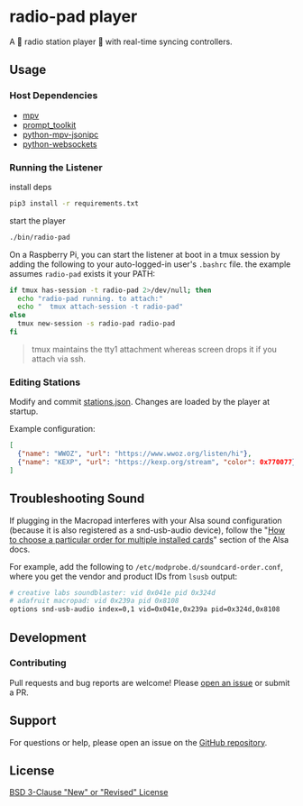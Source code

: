 # radio-pad player

A 🎵 radio station player 🎵 with real-time syncing controllers.

## Usage

### Host Dependencies

- [mpv](https://mpv.io/)
- [prompt_toolkit](https://python-prompt-toolkit.readthedocs.io/en/master/)
- [python-mpv-jsonipc](https://github.com/iwalton3/python-mpv-jsonipc)
- [python-websockets](https://github.com/python-websockets/websockets)

### Running the Listener

install deps
```sh
pip3 install -r requirements.txt
```

start the player

```sh
./bin/radio-pad
```

On a Raspberry Pi, you can start the listener at boot in a tmux session by adding the following to your auto-logged-in user's `.bashrc` file. the example assumes `radio-pad` exists it your PATH:

```sh
if tmux has-session -t radio-pad 2>/dev/null; then
  echo "radio-pad running. to attach:"
  echo "  tmux attach-session -t radio-pad"
else
  tmux new-session -s radio-pad radio-pad
fi
```

> tmux maintains the tty1 attachment whereas screen drops it if you attach via ssh.

### Editing Stations

Modify and commit [stations.json](./stations.json). Changes are loaded by the player at startup.

Example configuration:

```json
[
  {"name": "WWOZ", "url": "https://www.wwoz.org/listen/hi"},
  {"name": "KEXP", "url": "https://kexp.org/stream", "color": 0x770077}
]
```

## Troubleshooting Sound

If plugging in the Macropad interferes with your Alsa sound configuration (because it is also registered as a snd-usb-audio device), follow the "[How to choose a particular order for multiple installed cards](https://alsa.opensrc.org/MultipleCards#The_newer_.22slots.3D.22_method)" section of the Alsa docs.

For example, add the following to `/etc/modprobe.d/soundcard-order.conf`, where you get the vendor and product IDs from `lsusb` output:

```sh
# creative labs soundblaster: vid 0x041e pid 0x324d 
# adafruit macropad: vid 0x239a pid 0x8108
options snd-usb-audio index=0,1 vid=0x041e,0x239a pid=0x324d,0x8108
```

## Development

### Contributing

Pull requests and bug reports are welcome! Please [open an issue](https://github.com/briceburg/radio-pad/issues) or submit a PR.

## Support

For questions or help, please open an issue on the [GitHub repository](https://github.com/briceburg/radio-pad/issues).

## License

[BSD 3-Clause "New" or "Revised" License](./LICENSE)
